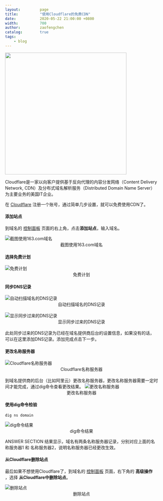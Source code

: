 ```yaml
---
layout:         page
title:          "使用Cloudflare的免费CDN"
date:           2020-05-22 21:00:00 +0800
width:          700
author:         zaofengchen
catalog:        true
tags:
    - blog
---
```


<img src="https://tva1.sinaimg.cn/large/007S8ZIlgy1gf1hltvqxxj30ab03s3yd.jpg" width="400" align="bottom" />


Cloudflare是一家以向客户提供基于反向代理的内容分发网络（Content Delivery Network, CDN）及分布式域名解析服务（Distributed Domain Name Server）为主要业务的美国IT企业。

在 [Cloudflare](http://www.cloudflare.com/zh-cn/network/china/) 注册一个账号，通过简单几步设置，就可以免费使用CDN了。

#### 添加站点

到域名的 [控制面板](https://dash.cloudflare.com) 页面的右上角，点击**添加站点**，输入域名。

<img src="https://tva1.sinaimg.cn/large/007S8ZIlgy1gf1h76s8frj30iw0epq2y.jpg" alt="截图使用163.com域名" width="{{ page.width}}" align="bottom" />
<center>截图使用163.com域名</center>


#### 选择免费计划

<img src="https://tva1.sinaimg.cn/large/007S8ZIlgy1gf1h9ffjzij30on0htq3f.jpg" alt="免费计划" width="{{ page.width}}" align="bottom" />
<center>免费计划</center>


#### 同步DNS记录

<img src="https://tva1.sinaimg.cn/large/007S8ZIlgy1gf1ha7f0wvj30q30bcq2t.jpg" alt="自动扫描域名的DNS记录" width="{{ page.width}}" align="bottom" />
<center>自动扫描域名的DNS记录</center>

<br>
<img src="https://tva1.sinaimg.cn/large/007S8ZIlgy1gf1haqbyqkj30p20pfwfj.jpg" alt="显示同步过来的DNS记录" width="{{ page.width}}" align="bottom" />
<center>显示同步过来的DNS记录</center>


<br>
此处同步过来的DNS记录为已经在域名提供商后台的设置信息，如果没有的话，可以在这里添加DNS记录。添加完成点击下一步。

#### 更改名称服务器

<img src="https://tva1.sinaimg.cn/large/007S8ZIlgy1gf1hbbvdc1j30jh0phdgp.jpg" alt="Cloudflare名称服务器" width="{{ page.width}}" align="bottom" />
<center>Cloudflare名称服务器</center>
<br>
到域名提供商的后台（比如阿里云）更改名称服务器，更改名称服务器需要一定时间才能完成，通过dig命令查看更改结果。

<img src="https://tva1.sinaimg.cn/large/007S8ZIlgy1gf1hbukiiij30yx0d2aa6.jpg" alt="更改名称服务器" width="{{ page.width}}" align="bottom" />
<center>更改名称服务器</center>


#### 使用dig命令检验
```
dig ns domain
```
<img src="https://tva1.sinaimg.cn/large/007S8ZIlgy1gf1hd9y7q2j30hg08y0sm.jpg" alt="dig命令结果" width="{{ page.width}}" align="bottom" />
<center>dig命令结果</center>

ANSWER SECTION 结果显示，域名有两条名称服务器记录，分别对应上面的名称服务器1 和 名称服务器2，说明名称服务器已经更改生效。

#### 从Cloudflare删除站点

最后如果不想使用Cloudflare了，到域名的 [控制面板](https://dash.cloudflare.com) 页面，右下角的 **高级操作** ，选择 **从Cloudflare中删除站点**。

<img src="https://tva1.sinaimg.cn/large/007S8ZIlgy1gf1hca40dej30gj05r743.jpg" alt="删除站点" width="{{ page.width}}" align="bottom" />
<center>删除站点</center>
